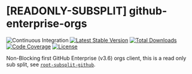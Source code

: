 # [READONLY-SUBSPLIT] github-enterprise-orgs


![Continuous Integration](https://github.com/php-api-clients/github-enterprise-orgs/workflows/Continuous%20Integration/badge.svg)
[![Latest Stable Version](https://poser.pugx.org/api-clients/github-enterprise-orgs/v/stable.png)](https://packagist.org/packages/api-clients/github-enterprise-orgs)
[![Total Downloads](https://poser.pugx.org/api-clients/github-enterprise-orgs/downloads.png)](https://packagist.org/packages/api-clients/github-enterprise-orgs)
[![Code Coverage](https://scrutinizer-ci.com/g/php-api-clients/github-enterprise-orgs/badges/coverage.png?b==)](https://scrutinizer-ci.com/g/php-api-clients/github-enterprise-orgs/?branch=)
[![License](https://poser.pugx.org/api-clients/github-enterprise-orgs/license.png)](https://packagist.org/packages/api-clients/github-enterprise-orgs)

Non-Blocking first GitHub Enterprise (v3.6) orgs client, this is a read only sub split, see [`root-subsplit-github`](https://github.com/php-api-clients/root-subsplit-github).
